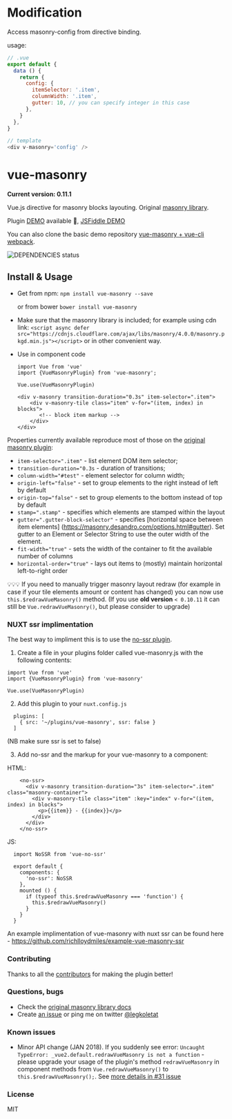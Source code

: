 # Modification
Access masonry-config from directive binding.

usage:
```javascript
// .vue
export default {
  data () {
    return {
      config: {
        itemSelector: '.item',
        columnWidth: '.item',
        gutter: 10, // you can specify integer in this case
      },
    }
  },
}

// template
<div v-masonry='config' />
```

# vue-masonry 

**Current version: 0.11.1**

Vue.js directive for masonry blocks layouting. Original [masonry library](http://masonry.desandro.com/).

Plugin [DEMO](https://shershen08.github.io/vue-plugins-demo-static/index.html#/masonry) available 🎉, [JSFiddle DEMO](https://jsfiddle.net/jericopulvera/wq07brjs)

You can also clone the basic demo repository [vue-masonry + vue-cli webpack](https://github.com/shershen08/vue-masonry-plugin-demo).


![DEPENDENCIES status](https://david-dm.org/shershen08/vue-masonry/status.svg)

## Install & Usage

 - Get from npm:  ```npm install vue-masonry --save ```

    or from bower ```bower install vue-masonry```
 - Make sure that the masonry library is included; for example using cdn link: ```<script async defer src="https://cdnjs.cloudflare.com/ajax/libs/masonry/4.0.0/masonry.pkgd.min.js"></script>``` or in other convenient way.
 - Use in component code
    ```
    import Vue from 'vue'
    import {VueMasonryPlugin} from 'vue-masonry';

    Vue.use(VueMasonryPlugin)

    <div v-masonry transition-duration="0.3s" item-selector=".item">
        <div v-masonry-tile class="item" v-for="(item, index) in blocks">
           <!-- block item markup -->
        </div>
    </div>
    ```


Properties currently available reproduce most of those on the [original masonry plugin](http://masonry.desandro.com/options.html):

 - ```item-selector=".item"``` - list element DOM item selector;
 - ```transition-duration="0.3s``` - duration of transitions;
 - ```column-width="#test"``` - element selector for column width;
 - ```origin-left="false"``` - set to group elements to the right instead of left by default
 - ```origin-top="false"``` - set to group elements to the bottom instead of top by default
 - ```stamp=".stamp"``` - specifies which elements are stamped within the layout
 - ```gutter=".gutter-block-selector"``` - specifies [horizontal space between item elements]
 (https://masonry.desandro.com/options.html#gutter). Set gutter to an Element or Selector String to use the outer width of the element.
 - ```fit-width="true"``` - sets the width of the container to fit the available number of columns
 - ```horizontal-order="true"``` - lays out items to (mostly) maintain horizontal left-to-right order


💡💡💡 If you need to manually trigger masonry layout redraw (for example in case if your tile elements amount or content has changed) you can now use `this.$redrawVueMasonry()` method. (If you use **old version** `< 0.10.11` it can still be `Vue.redrawVueMasonry()`, but please consider to upgrade)


### NUXT ssr implimentation

The best way to impliment this is to use the [no-ssr plugin](https://github.com/egoist/vue-no-ssr).

1. Create a file in your plugins folder called vue-masonry.js with the following contents:

```
import Vue from 'vue'
import {VueMasonryPlugin} from 'vue-masonry'

Vue.use(VueMasonryPlugin)
```
2. Add this plugin to your `nuxt.config.js`

```
  plugins: [
    { src: '~/plugins/vue-masonry', ssr: false }
  ]
```

(NB make sure ssr is set to false)

3. Add no-ssr and the markup for your vue-masonry to a component:

HTML:
```
    <no-ssr>
      <div v-masonry transition-duration="3s" item-selector=".item" class="masonry-container">
        <div v-masonry-tile class="item" :key="index" v-for="(item, index) in blocks">
          <p>{{item}} - {{index}}</p>
        </div>
      </div>
    </no-ssr>
```

JS:
```
  import NoSSR from 'vue-no-ssr'

  export default {
    components: {
      'no-ssr': NoSSR
    },
    mounted () {
      if (typeof this.$redrawVueMasonry === 'function') {
        this.$redrawVueMasonry()
      }
    }
  }
```

An example implimentation of vue-masonry with nuxt ssr can be found here - https://github.com/richlloydmiles/example-vue-masonry-ssr

### Contributing

Thanks to all the [contributors](https://github.com/shershen08/vue-masonry/graphs/contributors) for making the plugin better!

### Questions, bugs

 - Check the [original masonry library docs](https://masonry.desandro.com/options.html)
 - Create [an issue](https://github.com/shershen08/vue-masonry/issues) or ping me on twitter [@legkoletat](https://twitter.com/legkoletat)

### Known issues

 - Minor API change (JAN 2018). If you suddenly see error: `Uncaught TypeError: _vue2.default.redrawVueMasonry is not a function` - please upgrade your usage of the plugin's method `redrawVueMasonry` in component methods from ```Vue.redrawVueMasonry()``` to ```this.$redrawVueMasonry();```. See [more details in #31 issue](https://github.com/shershen08/vue-masonry/issues/31)


### License

 MIT
